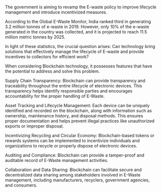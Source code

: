 The government is aiming to revamp the E-waste policy to improve lifecycle management and introduce incentivized measures. 

According to the Global E-Waste Monitor, India ranked third in generating 3.2 million tonnes of e-waste in 2019. However, only 10% 
of the e-waste generated in the country was collected, and it is projected to reach 11.5 million metric tonnes by 2025. 

In light of these statistics, the crucial question arises: Can technology bring solutions that effectively manage the lifecycle of 
E-waste and provide incentives to collectors for efficient work?

When considering Blockchain technology, it possesses features that have the potential to address and solve this problem.

Supply Chain Transparency: Blockchain can provide transparency and traceability throughout the entire lifecycle of electronic devices. 
This transparency helps identify responsible parties and encourages accountability for the proper handling of E-Waste.

Asset Tracking and Lifecycle Management: Each device can be uniquely identified and recorded on the blockchain, along with information 
such as ownership, maintenance history, and disposal methods. This ensures proper documentation and helps prevent illegal practices like 
unauthorized exports or improper disposal.

Incentivizing Recycling and Circular Economy: Blockchain-based tokens or rewards systems can be implemented to incentivize individuals and 
organizations to recycle or properly dispose of electronic devices. 

Auditing and Compliance: Blockchain can provide a tamper-proof and auditable record of E-Waste management activities. 

Collaboration and Data Sharing: Blockchain can facilitate secure and decentralized data sharing among stakeholders involved in E-Waste
management, including manufacturers, recyclers, government agencies, and consumers. 
